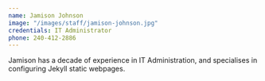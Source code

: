 ```yaml
---
name: Jamison Johnson
image: "/images/staff/jamison-johnson.jpg"
credentials: IT Administrator
phone: 240-412-2886
---
```


Jamison has a decade of experience in IT Administration, and specialises in configuring Jekyll static webpages.
